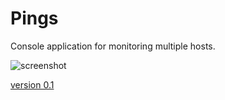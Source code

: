 Pings
=====

Console application for monitoring multiple hosts.

![screenshot](https://github.com/slagovskiy/startcsharp/blob/master/pings/screeshot.png?raw=true)

[version 0.1](https://github.com/slagovskiy/startcsharp/blob/master/pings/src/Release/0.1/Pings.rar?raw=true)
